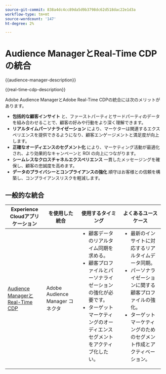 ```yaml
---
source-git-commit: 838a4dc4cc89da5d9b3798dc62d518dac22e1d3a
workflow-type: tm+mt
source-wordcount: '147'
ht-degree: 2%

---
```



# Audience ManagerとReal-Time CDPの統合

{{audience-manager-description}}

{{real-time-cdp-description}}

Adobe Audience ManagerとAdobe Real-Time CDPの統合には次のメリットがあります。

+ **包括的な顧客インサイト** と、ファーストパーティとサードパーティのデータを組み合わせることで、顧客の好みや行動をより深く理解できます。
+ **リアルタイムパーソナライゼーション** により、マーケターは関連するエクスペリエンスを提供できるようになり、顧客エンゲージメントと満足度が向上します。
+ **正確なオーディエンスのセグメント化** により、マーケティング活動が最適化され、より効果的なキャンペーンと ROI の向上につながります。
+ **シームレスなクロスチャネルエクスペリエンス** 一貫したメッセージングを確保し、顧客の忠誠度を高めます。
+ **データのプライバシーとコンプライアンスの強化** 順守はお客様との信頼を構築し、コンプライアンスリスクを軽減します。

## 一般的な統合

<table>
    <thead>
        <tr>
            <th>Experience Cloudアプリケーション</th>
            <th>を使用した統合</th>
            <th>使用するタイミング</th>
            <th>よくあるユースケース</th>
        </tr>
    </thead>
    <tbody>
        <tr>
            <td>
                <a href="https://experienceleague.adobe.com/docs/platform-learn/tutorials/sources/ingest-data-from-aam.html" target="_blank" rel="noreferrer">Audience ManagerとReal-Time CDP</a>
            </td>
            <td>Adobe Audience Manager コネクタ</td>
            <td>
                <ul style="margin-top: 0;">
                    <li>顧客データのリアルタイム同期を求める。</li>
                    <li>顧客プロファイルとパーソナライゼーションの強化が必要です。</li>
                    <li>ターゲットマーケティングのオーディエンスセグメントをアクティブ化したい。</li>
                </ul>
            </td>
            <td>
                <ul style="margin-top: 0;">
                    <li>最新のインサイトに対応するリアルタイムデータ同期。</li>
                    <li>パーソナライゼーションに関する顧客プロファイルの強化。</li>
                    <li>ターゲットマーケティングのためのセグメント作成とアクティベーション。</li>
                </ul>
            </td>
        </tr>
    </tbody>
</table>

